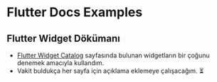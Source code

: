 # **Flutter Docs Examples**

## Flutter Widget Dökümanı

- [Flutter Widget Catalog] sayfasında bulunan widgetların bir çoğunu denemek amacıyla kullandım.
- Vakit buldukça her sayfa için açıklama eklemeye çalışacağım. ⏳ 


[Flutter Widget Catalog]: <https://flutter.dev/docs/development/ui/widgets>

